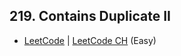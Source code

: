 ## 219. Contains Duplicate II

-  [LeetCode](https://leetcode.com/problems/contains-duplicate-ii/) | [LeetCode CH](https://leetcode.cn/problems/contains-duplicate-ii/) (Easy)
